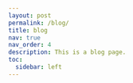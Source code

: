 ```yaml
---
layout: post
permalink: /blog/
title: blog
nav: true
nav_order: 4
description: This is a blog page.
toc:
  sidebar: left
---
```

